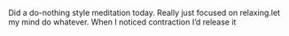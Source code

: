 Did a do-nothing style meditation today. Really just focused on relaxing.let my mind do whatever. When I noticed contraction I’d release it